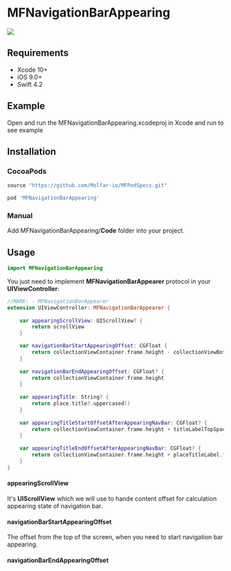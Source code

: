 # MFNavigationBarAppearing

![](https://github.com/Molfar-io/MFNavigationBarAppearing/blob/master/example_300.gif)

## Requirements
* Xcode 10+
* iOS 9.0+
* Swift 4.2

## Example

Open and run the MFNavigationBarAppearing.xcodeproj in Xcode and run to see example

## Installation

### CocoaPods

``` ruby
source "https://github.com/Molfar-io/MFPodSpecs.git"

pod 'MFNavigationBarAppearing'
```

### Manual

Add MFNavigationBarAppearing/**Code** folder into your project.

## Usage

```swift
import MFNavigationBarAppearing
```

You just need to implement **MFNavigationBarAppearer** protocol in your **UIViewController**:
```swift
//MARK: - MFNavigationBarAppearer
extension UIViewController: MFNavigationBarAppearer {
    
    var appearingScrollView: UIScrollView? {
        return scrollView
    }

    var navigationBarStartAppearingOffset: CGFloat {
        return collectionViewContainer.frame.height - collectionViewBottomSpacing
    }
    
    var navigationBarEndAppearingOffset: CGFloat? {
        return collectionViewContainer.frame.height
    }
    
    var appearingTitle: String? {
        return place.title?.uppercased()
    }
    
    var appearingTitleStartOffsetAfterAppearingNavBar: CGFloat? {
        return collectionViewContainer.frame.height + titleLabelTopSpacing
    }
    
    var appearingTitleEndOffsetAfterAppearingNavBar: CGFloat? {
        return collectionViewContainer.frame.height + placeTitleLabel.frame.height
    }
}
```

#### appearingScrollView
It's **UIScrollView** which we will use to hande content offset for calculation appearing state of navigation bar.

#### navigationBarStartAppearingOffset
The offset from the top of the screen, when you need to start navigation bar appearing.

#### navigationBarEndAppearingOffset

